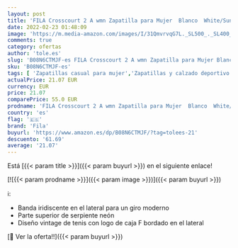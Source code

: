```yaml
---
layout: post
title: 'FILA Crosscourt 2 A wmn Zapatilla para Mujer  Blanco  White/Sunny Lime   39 EU'
date: 2022-02-23 01:48:09
image: 'https://m.media-amazon.com/images/I/31QmvrvqG7L._SL500_._SL400_.jpg'
comments: true
category: ofertas
author: 'tole.es'
slug: 'B08N6CTMJF-es FILA Crosscourt 2 A wmn Zapatilla para Mujer Blanco...'
sku: 'B08N6CTMJF-es'
tags: [ 'Zapatillas casual para mujer','Zapatillas y calzado deportivo para mujer','Zapatos','Zapatos para mujer','Zapatos y complementos','fila','zapatilla', ]
actualPrice: 21.07 EUR
currency: EUR
price: 21.07
comparePrice: 55.0 EUR
prodname: 'FILA Crosscourt 2 A wmn Zapatilla para Mujer  Blanco  White/Sunny Lime   39 EU'
country: 'es'
flag: '🇪🇸'
brand: 'Fila'
buyurl: 'https://www.amazon.es/dp/B08N6CTMJF/?tag=tolees-21'
descuento: '61.69'
average: '21.07'
---
```


Está [{{< param title >}}]({{< param buyurl >}}) en el siguiente enlace!

[![{{< param prodname >}}]({{< param image >}})]({{< param buyurl >}})

ℹ️:

- Banda iridiscente en el lateral para un giro moderno
- Parte superior de serpiente neón
- Diseño vintage de tenis con logo de caja F bordado en el lateral

[🛒 Ver la oferta!!]({{< param buyurl >}})
